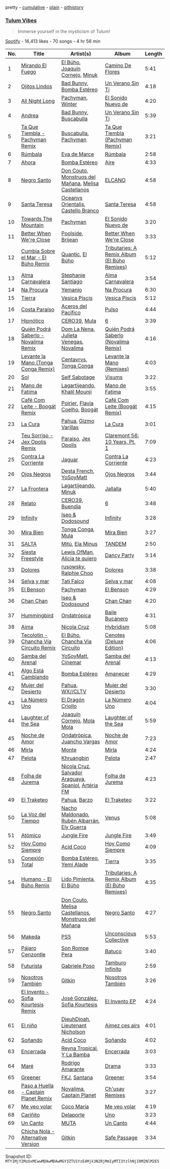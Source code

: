 pretty - [cumulative](/playlists/cumulative/37i9dQZF1DX9pP7cC2liKw.md) - [plain](/playlists/plain/37i9dQZF1DX9pP7cC2liKw) - [githistory](https://github.githistory.xyz/mackorone/spotify-playlist-archive/blob/main/playlists/plain/37i9dQZF1DX9pP7cC2liKw)

### [Tulum Vibes](https://open.spotify.com/playlist/37i9dQZF1DX9pP7cC2liKw)

> Immerse yourself in the mysticism of Tulum!

[Spotify](https://open.spotify.com/user/spotify) - 16,413 likes - 70 songs - 4 hr 56 min

| No. | Title | Artist(s) | Album | Length |
|---|---|---|---|---|
| 1 | [Mirando El Fuego](https://open.spotify.com/track/7bLuttK3tjKJhvfs5WZL9D) | [El Búho](https://open.spotify.com/artist/1I7FVmvisCtSFzmm87mbLR), [Joaquín Cornejo](https://open.spotify.com/artist/6V4NgkMjgxnogUDJe1rAUx), [Minuk](https://open.spotify.com/artist/5IIGsnZbpoR1ONGK1fRumn) | [Camino De Flores](https://open.spotify.com/album/54RG3zzcA9TCMyrBmIicdu) | 5:41 |
| 2 | [Ojitos Lindos](https://open.spotify.com/track/3k3NWokhRRkEPhCzPmV8TW) | [Bad Bunny](https://open.spotify.com/artist/4q3ewBCX7sLwd24euuV69X), [Bomba Estéreo](https://open.spotify.com/artist/5n9bMYfz9qss2VOW89EVs2) | [Un Verano Sin Ti](https://open.spotify.com/album/3RQQmkQEvNCY4prGKE6oc5) | 4:18 |
| 3 | [All Night Long](https://open.spotify.com/track/1241XE9zZ2r4EmimoH9znZ) | [Pachyman](https://open.spotify.com/artist/515f4vsvg0JQWrmt7qpR6l), [Winter](https://open.spotify.com/artist/1AvMKhiMKsVD8zLJ9kWBQg) | [El Sonido Nuevo de](https://open.spotify.com/album/1UHFfBD2kb9JeUcnQqsOUh) | 4:20 |
| 4 | [Andrea](https://open.spotify.com/track/44XjoNvtwevktFKjvVe1vH) | [Bad Bunny](https://open.spotify.com/artist/4q3ewBCX7sLwd24euuV69X), [Buscabulla](https://open.spotify.com/artist/0MoaBi6dSquXp6rrlqlF8R) | [Un Verano Sin Ti](https://open.spotify.com/album/3RQQmkQEvNCY4prGKE6oc5) | 5:39 |
| 5 | [Ta Que Tiembla \- Pachyman Remix](https://open.spotify.com/track/0m1pyzxZBiDy4wWTdNY5mU) | [Buscabulla](https://open.spotify.com/artist/0MoaBi6dSquXp6rrlqlF8R), [Pachyman](https://open.spotify.com/artist/515f4vsvg0JQWrmt7qpR6l) | [Ta Que Tiembla \(Pachyman Remix\)](https://open.spotify.com/album/47R62dwZJFZzeiYH9IPBW6) | 3:21 |
| 6 | [Rúmbala](https://open.spotify.com/track/0YjGcWlFaksNtsCIxfrmur) | [Eva de Marce](https://open.spotify.com/artist/1UgwU7ChXfMkwH9t6ivW2E) | [Rúmbala](https://open.spotify.com/album/4yf3TyT75f33sAq1o1ORuR) | 2:58 |
| 7 | [Ahora](https://open.spotify.com/track/6W19LhykJsHs6R93DtCP4F) | [Bomba Estéreo](https://open.spotify.com/artist/5n9bMYfz9qss2VOW89EVs2) | [Aire](https://open.spotify.com/album/3ubY132O5YHYoxn65Vh72T) | 4:33 |
| 8 | [Negro Santo](https://open.spotify.com/track/7bxC71HV7HEyhFbpJkLHKk) | [Don Couto](https://open.spotify.com/artist/75RbJtVQX3xaPgV4GE9FxN), [Monstruos del Mañana](https://open.spotify.com/artist/7v8VhVh30Z6wcT480oEK7V), [Melisa Castellanos](https://open.spotify.com/artist/7IuJScX96WercVvWQZNolC) | [ELCANO](https://open.spotify.com/album/6NX6KCQs8KEJIAA207IhAw) | 4:58 |
| 9 | [Santa Teresa](https://open.spotify.com/track/0GVu2gXzurD0FBL7CHqE0F) | [Oceanvs Orientalis](https://open.spotify.com/artist/3gNEIgLeknpwkNViU8WAhg), [Castello Branco](https://open.spotify.com/artist/18mXdMHUw1ULPaeW1DNy90) | [Santa Teresa](https://open.spotify.com/album/5MWFftrRcVgXuUkWWatWVT) | 4:58 |
| 10 | [Towards The Mountain](https://open.spotify.com/track/4Wp7sd3BXs68y8qhEl2Ixa) | [Pachyman](https://open.spotify.com/artist/515f4vsvg0JQWrmt7qpR6l) | [El Sonido Nuevo de](https://open.spotify.com/album/1UHFfBD2kb9JeUcnQqsOUh) | 3:20 |
| 11 | [Better When We're Close](https://open.spotify.com/track/3ZGIZOg6juy0TkF1Gy8Gzg) | [Poolside](https://open.spotify.com/artist/5szdY7KaSi7epwyffrbV8c), [Brijean](https://open.spotify.com/artist/2TRNyrjoKJnqSc9G8jCZfb) | [Better When We're Close](https://open.spotify.com/album/3QAQLlcR4CVx9ySkuNNnah) | 3:33 |
| 12 | [Cumbia Sobre el Mar \- El Búho Remix](https://open.spotify.com/track/0HdHd5mJlqFqv8PqAGDsEw) | [Quantic](https://open.spotify.com/artist/5ZMwoAjeDtLJ0XRwRTgaK8), [El Búho](https://open.spotify.com/artist/1I7FVmvisCtSFzmm87mbLR) | [Tributaries: A Remix Album \(El Búho Remixes\)](https://open.spotify.com/album/05SkQ3cqcaIaP4Oo5N9r4i) | 5:12 |
| 13 | [Alma Carnavalera](https://open.spotify.com/track/2ia6khUL8cdWGqOc31dgl8) | [Stephanie Santiago](https://open.spotify.com/artist/3UyUbkVWB0PoOA49rU9pi6) | [Alma Carnavalera](https://open.spotify.com/album/0Gx8CUQeiJlkcx2R2hMKJX) | 3:54 |
| 14 | [Na Procura](https://open.spotify.com/track/5jHL9thvvnkuKPExerUgTg) | [Yemanjo](https://open.spotify.com/artist/20rsBY890yu3Jms9QHTg7N) | [Na Procura](https://open.spotify.com/album/4MjVYF2WrA2LxHOekWZREA) | 6:30 |
| 15 | [Tierra](https://open.spotify.com/track/4JnUNSoH5576ZKA9CPLQhD) | [Vesica Piscis](https://open.spotify.com/artist/215IxsTB1f6DHjI84nXJm6) | [Vesica Piscis](https://open.spotify.com/album/1wLQVoxpUOdcCymwnCyH7e) | 5:12 |
| 16 | [Costa Paraíso](https://open.spotify.com/track/3OwpEodtG16GbtDouOtHyK) | [Aceros del Pacífico](https://open.spotify.com/artist/4pF9TANr0OM6Ppf7Ejb91o) | [Pulso](https://open.spotify.com/album/7j3Y99ykzAuIKBKEZRQRUr) | 4:44 |
| 17 | [Hipnótico](https://open.spotify.com/track/7kNUjyZQ1YWN1Nv4JvTaiD) | [CERO39](https://open.spotify.com/artist/1B6UFfDLZPbLl1rpOmHmi0), [Mula](https://open.spotify.com/artist/7bWZkUZ5drGDoGAFhGoYGE) | [6](https://open.spotify.com/album/5T31xBzocjWeu9JDn4Sinj) | 3:39 |
| 18 | [Quién Podrá Saberlo \- Novalima Remix](https://open.spotify.com/track/60IwuJJlatAW1JIAFXBJQA) | [Dom La Nena](https://open.spotify.com/artist/7cfKXiA9YUupXEjCUWPtxY), [Julieta Venegas](https://open.spotify.com/artist/2QWIScpFDNxmS6ZEMIUvgm), [Novalima](https://open.spotify.com/artist/2lN3yllrsFyoobMnKSfzsI) | [Quién Podrá Saberlo \(Novalima Remix\)](https://open.spotify.com/album/73jXzGEPuzoYap0ue5VZYA) | 4:16 |
| 19 | [Levante la Mano \(Tonga Conga Remix\)](https://open.spotify.com/track/631PEGUWU0kD8sNCh6AmOK) | [Centavrvs](https://open.spotify.com/artist/2hM7wQp7sHLgMTDpxteBWo), [Tonga Conga](https://open.spotify.com/artist/2p0241roffcxojfJcnmvsU) | [Levante la Mano \(Remixes\)](https://open.spotify.com/album/5sOze0dpm9v0UtFiRFW5HS) | 4:03 |
| 20 | [Sol](https://open.spotify.com/track/5IGeqVfb7d2qCd4PYDuMfg) | [Self Sabotage](https://open.spotify.com/artist/77KBS3GEO7sQRlaBQ7dDMN) | [Visums](https://open.spotify.com/album/4svMVJAISadSiQaFJUTt3I) | 3:22 |
| 21 | [Mano de Fatima](https://open.spotify.com/track/66vLZytisIBNQiQz4qn6n5) | [Lagartijeando](https://open.spotify.com/artist/30tn7aO5EFnlClql7gPpGw), [Khalil Mounji](https://open.spotify.com/artist/6jAB1WpJuTMPx7RH0ssZbK) | [Mano de Fatima](https://open.spotify.com/album/6ZJ6wDxhI7dvFnw8abL199) | 3:55 |
| 22 | [Café Com Leite \- Boogát Remix](https://open.spotify.com/track/4sNz50CxrExnsoeELpGoIk) | [Poirier](https://open.spotify.com/artist/5IpvS5ea4bymk3HpP1jVU4), [Flavia Coelho](https://open.spotify.com/artist/4Lu4jDj4ky1wxvRDgL90tc), [Boogát](https://open.spotify.com/artist/2y2bEk3zCBVBMDkrXgA29R) | [Café Com Leite \(Boogát Remix\)](https://open.spotify.com/album/56GcmWbtGrwlJPmh8DCkpo) | 4:15 |
| 23 | [La Cura](https://open.spotify.com/track/0UVwUs9TMKgee3kvE2uMxC) | [Pahua](https://open.spotify.com/artist/4sZh7ibWAOiuDkEStJxHch), [Gizmo Varillas](https://open.spotify.com/artist/47i4lPow1dIRwOb85AB6lj) | [La Cura](https://open.spotify.com/album/0SMT9ClQIEh49gPEIPH1Nf) | 3:01 |
| 24 | [Teu Sorriso \- Jex Opolis Remix](https://open.spotify.com/track/7ts7Z6IW6zSsSPO2UEgnY8) | [Paraíso](https://open.spotify.com/artist/4ID8ALXR4zZrcJFvxL41n0), [Jex Opolis](https://open.spotify.com/artist/6LKEDpmHSbVFGyL2OW0ZbQ) | [Claremont 56: 10 Years, Pt\. 1](https://open.spotify.com/album/2h4ZRjRreYJOPPkETTAZcP) | 7:09 |
| 25 | [Contra La Corriente](https://open.spotify.com/track/3AT2aCbmbu8OapUxwei1SO) | [Jaguar](https://open.spotify.com/artist/2q2aMOy0lcMiR0KXffDXEC) | [Contra La Corriente](https://open.spotify.com/album/5Mj8KBKsx8RwpC1AV2s93c) | 4:23 |
| 26 | [Ojos Negros](https://open.spotify.com/track/0E34QOEIpfSEvwkWOUi16T) | [Desta French](https://open.spotify.com/artist/0Wqws1yyGkVRdAd7ncSW3W), [YoSoyMatt](https://open.spotify.com/artist/0NYE6CFlP7ElQR6r395gbV) | [Ojos Negros](https://open.spotify.com/album/5SgYNPLjnGFIrV37pV6mZ1) | 3:44 |
| 27 | [La Frontera](https://open.spotify.com/track/6vixh55dCERkMeHM68KOE6) | [Lagartijeando](https://open.spotify.com/artist/30tn7aO5EFnlClql7gPpGw), [Minuk](https://open.spotify.com/artist/5IIGsnZbpoR1ONGK1fRumn) | [Jallalla](https://open.spotify.com/album/5Iul5UaUiG7Ko0r0rbnf5c) | 5:40 |
| 28 | [Relato](https://open.spotify.com/track/0633GnMObUml98aYLCUmEg) | [CERO39](https://open.spotify.com/artist/1B6UFfDLZPbLl1rpOmHmi0), [Buendia](https://open.spotify.com/artist/4DgmNZDjpk4Zj547a2bfcH) | [6](https://open.spotify.com/album/5T31xBzocjWeu9JDn4Sinj) | 3:48 |
| 29 | [Infinity](https://open.spotify.com/track/09NQA1y2NeEWxhqNBveQQY) | [Iseo & Dodosound](https://open.spotify.com/artist/7dmbpbRfi5fEBqu9A9kwrc) | [Infinity](https://open.spotify.com/album/2856TPVKxbekMQKvCkNYiz) | 3:28 |
| 30 | [Mira Bien](https://open.spotify.com/track/0MBhNioCkdEUAusgm0FATa) | [Tonga Conga](https://open.spotify.com/artist/2p0241roffcxojfJcnmvsU), [Mula](https://open.spotify.com/artist/7bWZkUZ5drGDoGAFhGoYGE) | [Mira Bien](https://open.spotify.com/album/09TCMzRYLVe74o9uoEywaU) | 3:27 |
| 31 | [SALTA](https://open.spotify.com/track/3Jc8DUdZ1iX5FbYaKzKVh1) | [Mitú](https://open.spotify.com/artist/3OlI3HjAc1LQUmd7wozF6k), [Ela Minus](https://open.spotify.com/artist/4rdJkXHNrMgowlwUdQAg8T) | [TANDEM](https://open.spotify.com/album/1qm1yaOMS8Hhz4QS4aUB69) | 2:50 |
| 32 | [Siesta Freestyle](https://open.spotify.com/track/6ZHKeoIOkvmYUIfxHLtE2Z) | [Lewis OfMan](https://open.spotify.com/artist/1hkRfKGoJisJDbo6eSf1pg), [Alicia te quiero](https://open.spotify.com/artist/36sT4wc9jtpjKsa4kXZhkS) | [Dancy Party](https://open.spotify.com/album/3hifRrzUOFSl3BJo2JUqBE) | 3:14 |
| 33 | [Dolores](https://open.spotify.com/track/1wXeMZqegwYZ2zWtrwvXab) | [rusowsky](https://open.spotify.com/artist/1XEVu7gdRFfzEFqsPrancH), [Ralphie Choo](https://open.spotify.com/artist/5qjnPRE33rMgYAxIjGUrI7) | [Dolores](https://open.spotify.com/album/0WDiOaWlbou6miFDG9sXlZ) | 3:38 |
| 34 | [Selva y mar](https://open.spotify.com/track/2DsUXoqK3HXx2Sat09W7uN) | [Tati Falco](https://open.spotify.com/artist/2iaZ9zGdSh6fSP3uBS6jV6) | [Selva y mar](https://open.spotify.com/album/79AHYPMxeWRc5NR7WqwUFG) | 4:08 |
| 35 | [El Benson](https://open.spotify.com/track/6kccUvdoGBKRtVb4PRhQgf) | [Pachyman](https://open.spotify.com/artist/515f4vsvg0JQWrmt7qpR6l) | [El Benson](https://open.spotify.com/album/3ZTgcWOo0s8HjcBJlj1g75) | 4:29 |
| 36 | [Chan Chan](https://open.spotify.com/track/7wQ3PHT0oNWwjPuTZ2z7cS) | [Iseo & Dodosound](https://open.spotify.com/artist/7dmbpbRfi5fEBqu9A9kwrc) | [Chan Chan](https://open.spotify.com/album/4i8oCrEGBTqhFW4rjTPkgp) | 4:20 |
| 37 | [Hummingbird](https://open.spotify.com/track/5WMTkgZIDJ9s6s2OBS3RsE) | [Ondatrópica](https://open.spotify.com/artist/00E0xvoM67oRJk8a5iTyEh) | [Baile Bucanero](https://open.spotify.com/album/0y7GV4jRQOaWiN4sH0SPW5) | 4:31 |
| 38 | [Aima](https://open.spotify.com/track/2ZLSvb7IJl7k9FDDuO0P3q) | [Nicola Cruz](https://open.spotify.com/artist/0OltT51j3hIkgaDJqqPzDn) | [Hybridism](https://open.spotify.com/album/34ZtJJKrCWgno0vQYtDN5H) | 5:08 |
| 39 | [Tecolotin \- Chancha Vía Circuito Remix](https://open.spotify.com/track/7hvacROmK0NSMl6An0BZ9o) | [El Búho](https://open.spotify.com/artist/1I7FVmvisCtSFzmm87mbLR), [Chancha Via Circuito](https://open.spotify.com/artist/6E8vZ5lkpXbXlkgHhbVJSl) | [Cenotes \(Deluxe Edition\)](https://open.spotify.com/album/49SC0iDWnUvugi5UHZQuOQ) | 4:06 |
| 40 | [Samba del Arenal](https://open.spotify.com/track/4etH0m0htL9X8uHEWRIsIx) | [YoSoyMatt](https://open.spotify.com/artist/0NYE6CFlP7ElQR6r395gbV), [Cinemar](https://open.spotify.com/artist/2t96uQP8to5GTqfwPJ9T37) | [Samba del Arenal](https://open.spotify.com/album/6ZCVkOvf6wk9h5KLNs21Fk) | 4:13 |
| 41 | [Algo Está Cambiando](https://open.spotify.com/track/5dLz5CRzW8RcNEptn0NtOi) | [Bomba Estéreo](https://open.spotify.com/artist/5n9bMYfz9qss2VOW89EVs2) | [Amanecer](https://open.spotify.com/album/7GQzUp6R1CtA9CmsVZg090) | 4:29 |
| 42 | [Mujer del Desierto](https://open.spotify.com/track/0mT3gq4INtY9A0sjWCz5ms) | [Pahua](https://open.spotify.com/artist/4sZh7ibWAOiuDkEStJxHch), [WX//CLTV](https://open.spotify.com/artist/0m4sYqkyOznjEKxEEeLLkL) | [Mujer del Desierto](https://open.spotify.com/album/3wFHt75jtO3M8zdAfN5gDG) | 3:30 |
| 43 | [La Número Uno](https://open.spotify.com/track/2U0oiUjN3BqsIAVEdTgqoy) | [El Dragón Criollo](https://open.spotify.com/artist/2e5EPaxeuRZ8sMxElaiP2G) | [La Número Uno](https://open.spotify.com/album/2qMKOE7IQlLOlFgXqoqwzW) | 4:04 |
| 44 | [Laughter of the Sea](https://open.spotify.com/track/2AjB1CCKlumQX9uJG48mDS) | [Joaquín Cornejo](https://open.spotify.com/artist/6V4NgkMjgxnogUDJe1rAUx), [Mola Mola](https://open.spotify.com/artist/0GvoilgXudnVgLkkxYCttN) | [Laughter of the Sea](https://open.spotify.com/album/2PdScDypRbyrR3yYkNEuMH) | 5:59 |
| 45 | [Noche de Amor](https://open.spotify.com/track/1CYuo0OfQLSoqkaM8Hrrxt) | [Ondatrópica](https://open.spotify.com/artist/00E0xvoM67oRJk8a5iTyEh), [Juancho Vargas](https://open.spotify.com/artist/6AEhqCT1ckh6RsfvvFoXhT) | [Noche de Amor](https://open.spotify.com/album/1NvVlQFSVOjr7w0Jh18VZ6) | 7:23 |
| 46 | [Mirla](https://open.spotify.com/track/1a8gHyHUGYfiDlJMhrQTTV) | [Monte](https://open.spotify.com/artist/1fcnE99XRNfHPyu27ysuNG) | [Mirla](https://open.spotify.com/album/2thUe8kdgLxFD6TUbCVwI7) | 4:24 |
| 47 | [Pelota](https://open.spotify.com/track/39p88iz6Hzx5KN00QbLIdv) | [Khruangbin](https://open.spotify.com/artist/2mVVjNmdjXZZDvhgQWiakk) | [Pelota](https://open.spotify.com/album/2zX0TMRVNyesrH6kciPrQZ) | 2:47 |
| 48 | [Folha de Jurema](https://open.spotify.com/track/2RcrkBWCOWaX67jVDLgJr6) | [Nicola Cruz](https://open.spotify.com/artist/0OltT51j3hIkgaDJqqPzDn), [Salvador Araguaya](https://open.spotify.com/artist/5yPaj9fKegvkHQdfNo1i35), [Spaniol](https://open.spotify.com/artist/379N7T3a4nmax4XPxffDn1), [Artéria FM](https://open.spotify.com/artist/2uOgBTx0GFjWS205jRJZf6) | [Folha de Jurema](https://open.spotify.com/album/6K44xJeoORjgqFWovNnSkg) | 4:23 |
| 49 | [El Traketeo](https://open.spotify.com/track/68wZUaqJLlzSgDpvtOD5z1) | [Pahua](https://open.spotify.com/artist/4sZh7ibWAOiuDkEStJxHch), [Barzo](https://open.spotify.com/artist/6H7lTzp0q6WGPUJObZz7sO) | [El Traketeo](https://open.spotify.com/album/4agbz0mDBK5O5c5qoAVOsj) | 3:22 |
| 50 | [La Voz del Tiempo](https://open.spotify.com/track/4q5fjf243IDF7uCFwnUFuR) | [Nacho Maldonado](https://open.spotify.com/artist/4K6VsMmNzvyjrkVFdncNRH), [Rubén Albarrán](https://open.spotify.com/artist/7M75Am5m6J934JSviUOGz0), [Ely Guerra](https://open.spotify.com/artist/1ne2c2YEgt4MmJCJGCsfsZ) | [Venus](https://open.spotify.com/album/3a2JFR914ksbxF42fGzNs5) | 5:08 |
| 51 | [Atómico](https://open.spotify.com/track/704w7nDWknuIV05nSWoXEw) | [Jungle Fire](https://open.spotify.com/artist/4fN32efNcPfJXVJ151noby) | [Jungle Fire](https://open.spotify.com/album/2bproUHkH4ZckvOhxIYoT7) | 3:49 |
| 52 | [Hoy Como Siempre](https://open.spotify.com/track/5pQXW3nrM4KEDTK4iD3Iu9) | [Acid Coco](https://open.spotify.com/artist/5UiKi49d0fbeffWl4aPWNW) | [Hoy Como Siempre](https://open.spotify.com/album/2wDRsuHc2loxSQykUIbt3v) | 4:09 |
| 53 | [Conexión Total](https://open.spotify.com/track/2NC0w4Z6RuW5j7tGTy73E8) | [Bomba Estéreo](https://open.spotify.com/artist/5n9bMYfz9qss2VOW89EVs2), [Yemi Alade](https://open.spotify.com/artist/7fKO99ryLDo8VocdtVvwZW) | [Tierra](https://open.spotify.com/album/1fbKhVPG7X4oROz23Z7d2J) | 3:35 |
| 54 | [Humano \- El Búho Remix](https://open.spotify.com/track/44F8c2lMrL5rSDCvhR1UJb) | [Lido Pimienta](https://open.spotify.com/artist/1IdkKQ9CM1i0wygfxYV4Z3), [El Búho](https://open.spotify.com/artist/1I7FVmvisCtSFzmm87mbLR) | [Tributaries: A Remix Album \(El Búho Remixes\)](https://open.spotify.com/album/05SkQ3cqcaIaP4Oo5N9r4i) | 4:35 |
| 55 | [Negro Santo](https://open.spotify.com/track/6OiuCieqfbEMBHQPZo0j3Q) | [Don Couto](https://open.spotify.com/artist/75RbJtVQX3xaPgV4GE9FxN), [Melisa Castellanos](https://open.spotify.com/artist/7IuJScX96WercVvWQZNolC), [Monstruos del Mañana](https://open.spotify.com/artist/7v8VhVh30Z6wcT480oEK7V) | [Negro Santo](https://open.spotify.com/album/7gY74f6iO834wnj0Pf2wZW) | 4:27 |
| 56 | [Makeda](https://open.spotify.com/track/0nNTh1E26SQGtgdETLnsEb) | [PS5](https://open.spotify.com/artist/7nFGSs3Km6Li7tJocJbLdO) | [Unconscious Collective](https://open.spotify.com/album/3IVOpoj5MwZ3TE2iWM0FNL) | 5:53 |
| 57 | [Pájaro Cenzontle](https://open.spotify.com/track/64nxvGPOjsIeVF99qhcKwn) | [Son Rompe Pera](https://open.spotify.com/artist/0UKHKimjIGeFoS29LxWf4V) | [Batuco](https://open.spotify.com/album/6E3Yb6f93bEEOyAzYwKCIQ) | 3:40 |
| 58 | [Futurista](https://open.spotify.com/track/1qAtVevO8XshdRHFt9dND2) | [Gabriele Poso](https://open.spotify.com/artist/2yApCA4GzuGb9oDS5I5Fjp) | [Tamburo Infinito](https://open.spotify.com/album/2kk7QC1wMowvV1AvEhANcg) | 2:59 |
| 59 | [Nosotros También](https://open.spotify.com/track/6aLokUtExlh83ueaUUOzrt) | [Gitkin](https://open.spotify.com/artist/2vNxFvF7ceoR0WeryGVhxt) | [Nosotros También](https://open.spotify.com/album/6SdRuhERJbTAuWMIHtvsLL) | 3:26 |
| 60 | [El Invento \- Sofia Kourtesis Remix](https://open.spotify.com/track/1lV1ELb1CUSe94zV7h082P) | [José González](https://open.spotify.com/artist/6xrCU6zdcSTsG2hLrojpmI), [Sofia Kourtesis](https://open.spotify.com/artist/7wXTWO45lqpUejDkike0Gf) | [El Invento EP](https://open.spotify.com/album/5hvdCkg5ETqfh9ZJlqWkOh) | 4:24 |
| 61 | [El niño](https://open.spotify.com/track/4fCevXfseuEJRmPwmNnUZr) | [DjeuhDjoah](https://open.spotify.com/artist/6oay09Jpzlp3TKFbx7GBMY), [Lieutenant Nicholson](https://open.spotify.com/artist/7veGa0wVnoD20wadhEUMq5) | [Aimez ces airs](https://open.spotify.com/album/2He9SDdWsV0r3PdBPxjJrf) | 4:01 |
| 62 | [Soñando](https://open.spotify.com/track/3UUkMsnp1NDwN0g1Rg48Y4) | [Acid Coco](https://open.spotify.com/artist/5UiKi49d0fbeffWl4aPWNW) | [Soñando](https://open.spotify.com/album/5HDXllRh6Kyp0TWilBuDsr) | 4:02 |
| 63 | [Encerrada](https://open.spotify.com/track/0iJU9tl5QNx0x9Tkg2Z7zt) | [Reyna Tropical](https://open.spotify.com/artist/7i6bx5ASeX99tjQYqahDXL), [Y La Bamba](https://open.spotify.com/artist/6eb2gxfoBSQhmDYkQKz93b) | [Encerrada](https://open.spotify.com/album/5jCdPRTOcPLQNPZNHugD0s) | 3:03 |
| 64 | [Maré](https://open.spotify.com/track/2TGNiLgm0TpUVVDSdf1gyt) | [Rodrigo Amarante](https://open.spotify.com/artist/0UOrkpzPED604dKzxgfJqg) | [Drama](https://open.spotify.com/album/4XGFdSkArqglb0DLPeh8N5) | 3:33 |
| 65 | [Greener](https://open.spotify.com/track/59EiGiciwk8QMrYkrHxIUd) | [FKJ](https://open.spotify.com/artist/2FwDTncULUnmANIh7qKa5z), [Santana](https://open.spotify.com/artist/6GI52t8N5F02MxU0g5U69P) | [Greener](https://open.spotify.com/album/6hkjFXcRidOAaZHjMB5jaq) | 3:54 |
| 66 | [Paso a Huella \- Captain Planet Remix](https://open.spotify.com/track/31riMJMbPsDBPpHS5Yi0Ja) | [Novalima](https://open.spotify.com/artist/2lN3yllrsFyoobMnKSfzsI), [Captain Planet](https://open.spotify.com/artist/1WfWKF1hFimJLzz6ix6aRi) | [Ch'usay Remixes](https://open.spotify.com/album/246AUaB8i3CzFdfpSZHcBX) | 3:27 |
| 67 | [Me veo volar](https://open.spotify.com/track/684XSgemiOaXwuRP5fbJSr) | [Coco Maria](https://open.spotify.com/artist/5aC4E0zUYjfN871T66NHge) | [Me veo volar](https://open.spotify.com/album/692XQsxRU27ZorpAlWhStR) | 4:19 |
| 68 | [Cariñito](https://open.spotify.com/track/5GmB4sjkog7ETZP7KHMa9L) | [Delaporte](https://open.spotify.com/artist/1GDip5phlxYzeZ36vnf9kJ) | [Uno](https://open.spotify.com/album/56b9EFjEu6ugwoingfHFlX) | 3:23 |
| 69 | [Un Canto](https://open.spotify.com/track/3SKSAX5IZZzCwbMZRsodvs) | [MUTA](https://open.spotify.com/artist/62LBdSPU8iqcGV4tSKruO9) | [Un Canto](https://open.spotify.com/album/40Rjb6ttHVFGY3mUCYxZ5B) | 4:44 |
| 70 | [Chicha Nola \- Alternative Version](https://open.spotify.com/track/0PNXaIFtSKlXDJSzWPy8YG) | [Gitkin](https://open.spotify.com/artist/2vNxFvF7ceoR0WeryGVhxt) | [Safe Passage](https://open.spotify.com/album/4nEl5WmNwaoRTUJZzJIH37) | 3:34 |

Snapshot ID: `MTY1MjY2MzUxMCwwMDAwMDAwMGY3ZTU1YzE4Mjk3N2RjMmIyMTI3YzlhNjI0M2NlM2E5`
